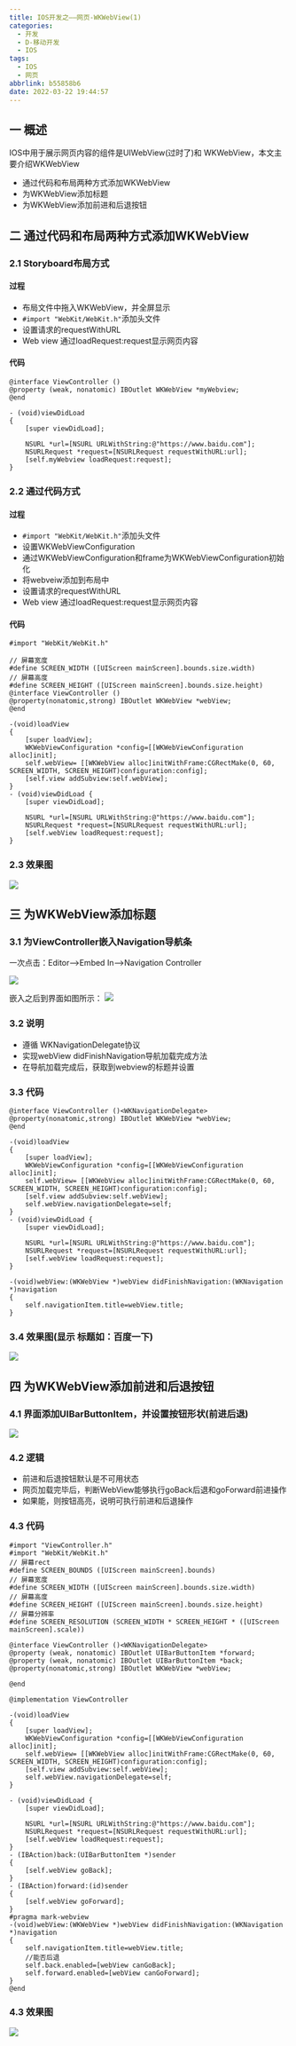 ```yaml
---
title: IOS开发之——网页-WKWebView(1)
categories:
  - 开发
  - D-移动开发
  - IOS
tags:
  - IOS
  - 网页
abbrlink: b55858b6
date: 2022-03-22 19:44:57
---
```

## 一 概述

IOS中用于展示网页内容的组件是UIWebView(过时了)和 WKWebView，本文主要介绍WKWebView

* 通过代码和布局两种方式添加WKWebView
* 为WKWebView添加标题
* 为WKWebView添加前进和后退按钮

<!--more-->

## 二 通过代码和布局两种方式添加WKWebView

### 2.1 Storyboard布局方式

#### 过程

* 布局文件中拖入WKWebView，并全屏显示
* `#import "WebKit/WebKit.h"`添加头文件 
* 设置请求的requestWithURL
* Web view 通过loadRequest:request显示网页内容

#### 代码

```
@interface ViewController ()
@property (weak, nonatomic) IBOutlet WKWebView *myWebview;
@end  

- (void)viewDidLoad 
{
    [super viewDidLoad];
    
    NSURL *url=[NSURL URLWithString:@"https://www.baidu.com"];
    NSURLRequest *request=[NSURLRequest requestWithURL:url];
    [self.myWebview loadRequest:request];    
}
```

### 2.2 通过代码方式

#### 过程

* `#import "WebKit/WebKit.h"`添加头文件 
* 设置WKWebViewConfiguration
* 通过WKWebViewConfiguration和frame为WKWebViewConfiguration初始化
* 将webveiw添加到布局中
* 设置请求的requestWithURL
* Web view 通过loadRequest:request显示网页内容

#### 代码

```
#import "WebKit/WebKit.h"

// 屏幕宽度
#define SCREEN_WIDTH ([UIScreen mainScreen].bounds.size.width)
// 屏幕高度
#define SCREEN_HEIGHT ([UIScreen mainScreen].bounds.size.height)
@interface ViewController ()
@property(nonatomic,strong) IBOutlet WKWebView *webView;
@end

-(void)loadView
{
    [super loadView];
    WKWebViewConfiguration *config=[[WKWebViewConfiguration alloc]init];
    self.webView= [[WKWebView alloc]initWithFrame:CGRectMake(0, 60, SCREEN_WIDTH, SCREEN_HEIGHT)configuration:config];
    [self.view addSubview:self.webView];    
}
- (void)viewDidLoad {
    [super viewDidLoad];
    
    NSURL *url=[NSURL URLWithString:@"https://www.baidu.com"];
    NSURLRequest *request=[NSURLRequest requestWithURL:url];
    [self.webView loadRequest:request];    
}
```

### 2.3 效果图

![][1]

## 三 为WKWebView添加标题

### 3.1 为ViewController嵌入Navigation导航条
一次点击：Editor——>Embed In——>Navigation Controller

![][2]

嵌入之后到界面如图所示：
![][3]

### 3.2 说明

* 遵循 WKNavigationDelegate协议
* 实现webView didFinishNavigation导航加载完成方法
* 在导航加载完成后，获取到webview的标题并设置

### 3.3 代码

```
@interface ViewController ()<WKNavigationDelegate>
@property(nonatomic,strong) IBOutlet WKWebView *webView;
@end

-(void)loadView
{
    [super loadView];
    WKWebViewConfiguration *config=[[WKWebViewConfiguration alloc]init];
    self.webView= [[WKWebView alloc]initWithFrame:CGRectMake(0, 60, SCREEN_WIDTH, SCREEN_HEIGHT)configuration:config];
    [self.view addSubview:self.webView];
    self.webView.navigationDelegate=self;
}
- (void)viewDidLoad {
    [super viewDidLoad];
    
    NSURL *url=[NSURL URLWithString:@"https://www.baidu.com"];
    NSURLRequest *request=[NSURLRequest requestWithURL:url];
    [self.webView loadRequest:request];
}

-(void)webView:(WKWebView *)webView didFinishNavigation:(WKNavigation *)navigation
{
    self.navigationItem.title=webView.title;
}
```

### 3.4 效果图(显示 标题如：百度一下)

![][4]



## 四 为WKWebView添加前进和后退按钮

### 4.1 界面添加UIBarButtonItem，并设置按钮形状(前进后退)

![][5]

### 4.2 逻辑

* 前进和后退按钮默认是不可用状态
* 网页加载完毕后，判断WebView能够执行goBack后退和goForward前进操作
* 如果能，则按钮高亮，说明可执行前进和后退操作

### 4.3 代码

```
#import "ViewController.h"
#import "WebKit/WebKit.h"
// 屏幕rect
#define SCREEN_BOUNDS ([UIScreen mainScreen].bounds)
// 屏幕宽度
#define SCREEN_WIDTH ([UIScreen mainScreen].bounds.size.width)
// 屏幕高度
#define SCREEN_HEIGHT ([UIScreen mainScreen].bounds.size.height)
// 屏幕分辨率
#define SCREEN_RESOLUTION (SCREEN_WIDTH * SCREEN_HEIGHT * ([UIScreen mainScreen].scale))

@interface ViewController ()<WKNavigationDelegate>
@property (weak, nonatomic) IBOutlet UIBarButtonItem *forward;
@property (weak, nonatomic) IBOutlet UIBarButtonItem *back;
@property(nonatomic,strong) IBOutlet WKWebView *webView;

@end

@implementation ViewController

-(void)loadView
{
    [super loadView];
    WKWebViewConfiguration *config=[[WKWebViewConfiguration alloc]init];
    self.webView= [[WKWebView alloc]initWithFrame:CGRectMake(0, 60, SCREEN_WIDTH, SCREEN_HEIGHT)configuration:config];
    [self.view addSubview:self.webView];
    self.webView.navigationDelegate=self;
}

- (void)viewDidLoad {
    [super viewDidLoad];
    
    NSURL *url=[NSURL URLWithString:@"https://www.baidu.com"];
    NSURLRequest *request=[NSURLRequest requestWithURL:url];
    [self.webView loadRequest:request];
}
- (IBAction)back:(UIBarButtonItem *)sender
{
    [self.webView goBack];
}
- (IBAction)forward:(id)sender
{
    [self.webView goForward];
}
#pragma mark-webview
-(void)webView:(WKWebView *)webView didFinishNavigation:(WKNavigation *)navigation
{
    self.navigationItem.title=webView.title;
    //能否后退
    self.back.enabled=[webView canGoBack];
    self.forward.enabled=[webView canGoForward];
}
@end
```

### 4.3 效果图
![][6]


[1]:https://cdn.staticaly.com/gh/PGzxc/CDN/master/blog-ios/ios-webview-01-webview-show.png
[2]:https://cdn.staticaly.com/gh/PGzxc/CDN/master/blog-ios/ios-webview-01-navigator-embed.png
[3]:https://cdn.staticaly.com/gh/PGzxc/CDN/master/blog-ios/ios-webview-01-navigator-embed-view.png
[4]:https://cdn.staticaly.com/gh/PGzxc/CDN/master/blog-ios/ios-webview-01-webview-title.png
[5]:https://cdn.staticaly.com/gh/PGzxc/CDN/master/blog-ios/ios-webview-01-barbutton-item-add.png
[6]:https://cdn.staticaly.com/gh/PGzxc/CDN/master/blog-ios/ios-webview-01-back-forward.gif

